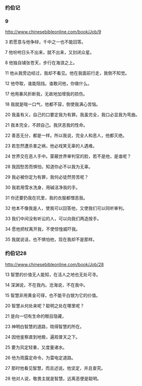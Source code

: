 ### 约伯记

### 9
http://www.chinesebibleonline.com/book/Job/9

3
若愿意与他争辩，千中之一也不能回答。

7
他吩咐日头不出来，就不出来，又封闭众星。

8
他独自铺张苍天，步行在海浪之上。

11
他从我旁边经过，我却不看见。他在我面前行走，我倒不知觉。

12
他夺取，谁能阻挡。谁敢问他，你做什么。

17
他用暴风折断我，无故地加增我的损伤。

18
我就是喘一口气，他都不容，倒使我满心苦恼。

20
我虽有义，自己的口要定我为有罪。我虽完全，我口必显我为弯曲。

21
我本完全，不顾自己。我厌恶我的性命。

22
善恶无分，都是一样。所以我说，完全人和恶人，他都灭绝。

23
若忽然遭杀害之祸，他必戏笑无辜的人遇难。

24
世界交在恶人手中。蒙蔽世界审判官的脸，若不是他，是谁呢？

28
我因愁苦而惧怕，知道你必不以我为无辜。

29
我必被你定为有罪，我何必徒然劳苦呢？

30
我若用雪水洗身，用碱洁净我的手。

31
你还要扔我在坑里，我的衣服都憎恶我。

32
他本不像我是人，使我可以回答他，又使我们可以同听审判。

33
我们中间没有听讼的人，可以向我们两造按手。

34
愿他把杖离开我，不使惊惶威吓我。

35
我就说话，也不惧怕他，现在我却不是那样。

### 约伯记28
http://www.chinesebibleonline.com/book/Job/28

13
智慧的价值无人能知，在活人之地也无处可寻。

14
深渊说，不在我内。沧海说，不在我中。

15
智慧非用黄金可得，也不能平白银为它的价值。

20
智慧从何处来呢？聪明之处在哪里呢？

21
是向一切有生命的眼目隐藏，

23
神明白智慧的道路，晓得智慧的所在。

24
因他鉴察直到地极，遍观普天之下。

25
要为风定轻重，又度量诸水。

26
他为雨露定命令，为雷电定道路。

27
那时他看见智慧，而且述说。他坚定，并且查究。

28
他对人说，敬畏主就是智慧。远离恶便是聪明。

